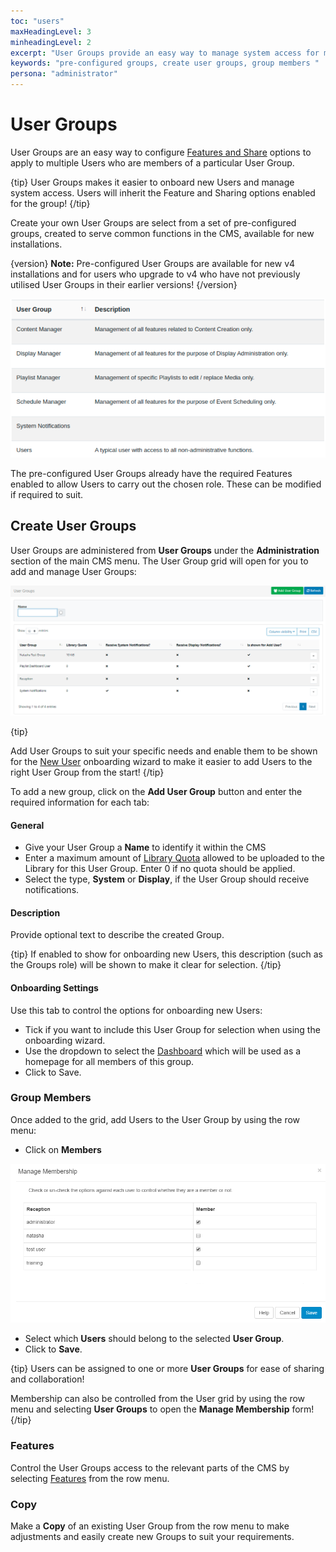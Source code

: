 ```yaml
---
toc: "users"
maxHeadingLevel: 3
minheadingLevel: 2
excerpt: "User Groups provide an easy way to manage system access for multiple Users"
keywords: "pre-configured groups, create user groups, group members "
persona: "administrator"
---
```


# User Groups

User Groups are an easy way to configure [Features and Share](users_features_and_sharing.html) options to apply to multiple Users who are members of a particular User Group.

{tip}
User Groups makes it easier to onboard new Users and manage system access. Users will inherit the  Feature and Sharing options enabled for the group!
{/tip}

Create your own User Groups are select from a set of pre-configured groups, created to serve common functions in the CMS, available for new installations.

{version}
**Note:** Pre-configured User Groups are available for new v4 installations and for users who upgrade to v4 who have not previously utilised User Groups in  their earlier versions!
{/version}

![Pre-Configured Groups](img/v4_user_groups_preconfigured.png)

The pre-configured User Groups already have the required Features enabled to allow Users to carry out the chosen role. These can be modified if required to suit.

## Create User Groups

User Groups are administered from **User Groups** under the **Administration** section of the main CMS menu. The User Group grid will open for you to add and manage User Groups:

![User Group Add](img/v4_user_group_add.png)

{tip}

Add User Groups to suit your specific needs and enable them to be shown for the [New User](users_administration.html) onboarding wizard to make it easier to add Users to the right User Group from the start!
{/tip}

To add a new group, click on the **Add User Group** button and enter the required information for each tab:

#### General

- Give your User Group a **Name** to identify it within the CMS
- Enter a maximum amount of [Library Quota](users_administration.html#content-library-quota) allowed to be uploaded to the Library for this User Group. Enter 0 if no quota should be applied. 
- Select the type, **System** or **Display**, if the User Group should receive notifications.

#### Description

Provide optional text to describe the created Group. 

{tip}
If enabled to show for onboarding new Users, this description (such as the Groups role) will be shown to make it clear for selection.
{/tip}

#### Onboarding Settings

Use this tab to control the options for onboarding new Users:

- Tick if you want to include this User Group for selection when using the onboarding wizard.
- Use the dropdown to select the [Dashboard](users_dashboards.html) which will be used as a homepage for all members of this group.
- Click to Save.


### Group Members

Once added to the grid, add Users to the User Group by using the row menu:

- Click on **Members**

![User Group Manage Membership](img/v4_user_group_manage_membership.png)

- Select which **Users** should belong to the selected **User Group**.
- Click to **Save**.

{tip}
Users can be assigned to one or more **User Groups** for ease of sharing and collaboration!

Membership can also be controlled from the User grid by using the row menu and selecting  **User Groups** to open the **Manage Membership** form!
{/tip}

### Features

Control the User Groups access to the relevant parts of the CMS by selecting [Features](users_features_and_sharing.html) from the row menu.

### Copy

Make a **Copy** of an existing User Group from the row menu to make adjustments and easily create new Groups to suit your requirements.

